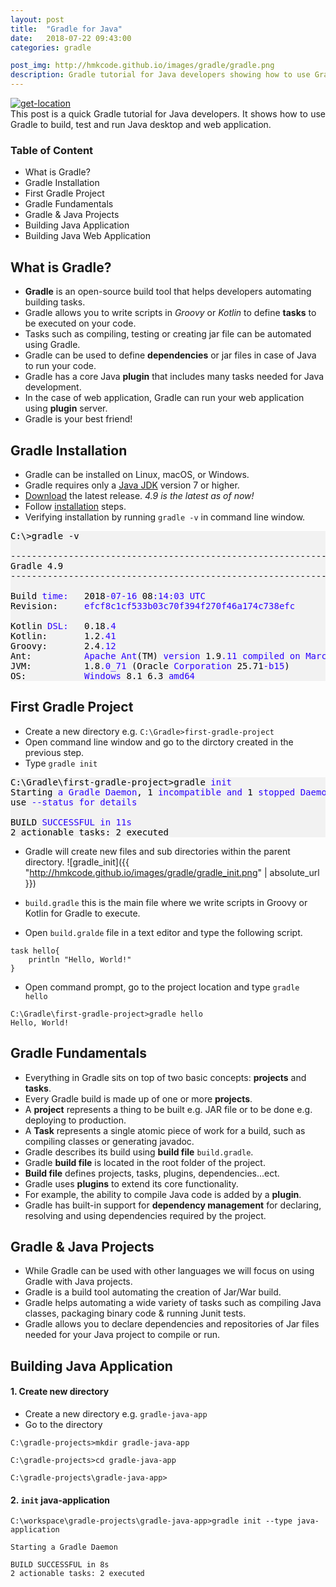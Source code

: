 ```yaml
---
layout: post
title:  "Gradle for Java"
date:   2018-07-22 09:43:00
categories: gradle

post_img: http://hmkcode.github.io/images/gradle/gradle.png
description: Gradle tutorial for Java developers showing how to use Gradle to automate Java building tasks
---
```

<p style="text-align: justify;">
	<a href="http://hmkcode.github.io/images/gradle/gradle.png">
		<img class="size-full wp-image-315 aligncenter" src="http://hmkcode.github.io/images/gradle/gradle.png" alt="get-location" />
	</a>
	<br/>
	This post is a quick Gradle tutorial for Java developers. It shows how to use Gradle to build, test and run Java desktop and web application.
	
</p>


### Table of Content

<div class="post-table-of-content">
	<ul>
	  <li>What is Gradle?</li>
	  <li>Gradle Installation</li>
	  <li>First Gradle Project</li>
	  <li>Gradle Fundamentals</li>
	  <li>Gradle & Java Projects</li>
	  <li>Building Java Application</li>
	  <li>Building Java Web Application</li>
	</ul>
</div>

<!-- 	- Core & Custom Plugin - Repository & Dependencies -->

## What is Gradle?

- **Gradle** is an open-source build tool that helps developers automating building tasks.
- Gradle allows you to write scripts in *Groovy* or *Kotlin* to define **tasks** to be executed on your code.
- Tasks such as compiling, testing or creating jar file can be automated using Gradle.
- Gradle can be used to define **dependencies** or jar files in case of Java to run your code.
- Gradle has a core Java **plugin** that includes many tasks needed for Java development.
- In the case of web application, Gradle can run your web application using **plugin** server.
- Gradle is your best friend!

 
## Gradle Installation

- Gradle can be installed on Linux, macOS, or Windows.
- Gradle requires only a [Java JDK](http://www.oracle.com/technetwork/java/javase/downloads/index.html) version 7 or higher.
- [Download](https://gradle.org/releases) the latest release. _4.9 is the latest as of now!_
- Follow [installation](https://docs.gradle.org/current/userguide/installation.html#_installing_manually) steps. 
- Verifying installation by running `gradle -v` in command line window.

<pre style='color:#000000;background:#f2f2f2;'>C:\>gradle -v

------------------------------------------------------------
Gradle 4.9
------------------------------------------------------------

Build <span style='color:#2a00ff; '>time:</span>   2018<span style='color:#2a00ff; '>-07-16</span> 08<span style='color:#2a00ff; '>:14:03</span> <span style='color:#2a00ff; '>UTC</span>
Revision:     <span style='color:#2a00ff; '>efcf8c1cf533b03c70f394f270f46a174c738efc</span>

Kotlin <span style='color:#2a00ff; '>DSL:</span>   0.18<span style='color:#2a00ff; '>.4</span>
Kotlin:       1.2<span style='color:#2a00ff; '>.41</span>
Groovy:       2.4<span style='color:#2a00ff; '>.12</span>
Ant:          <span style='color:#2a00ff; '>Apache</span> <span style='color:#2a00ff; '>Ant</span>(TM) <span style='color:#2a00ff; '>version</span> 1.9<span style='color:#2a00ff; '>.11</span> <span style='color:#2a00ff; '>compiled</span> <span style='color:#2a00ff; '>on</span> <span style='color:#2a00ff; '>March</span> 23 2018
JVM:          1.8<span style='color:#2a00ff; '>.0_71</span> (Oracle <span style='color:#2a00ff; '>Corporation</span> 25.71<span style='color:#2a00ff; '>-b15</span>)
OS:           <span style='color:#2a00ff; '>Windows</span> 8.1 6.3 <span style='color:#2a00ff; '>amd64</span>
</pre>

## First Gradle Project

- Create a new directory e.g. `C:\Gradle>first-gradle-project`
- Open command line window and go to the dirctory created in the previous step.
- Type `gradle init`

<pre style='color:#000000;background:#f2f2f2;'>C:\Gradle\first-gradle-project>gradle <span style='color:#2a00ff; '>init</span>
Starting <span style='color:#2a00ff; '>a</span> <span style='color:#2a00ff; '>Gradle</span> <span style='color:#2a00ff; '>Daemon</span>, 1 <span style='color:#2a00ff; '>incompatible</span> <span style='color:#2a00ff; '>and</span> 1 <span style='color:#2a00ff; '>stopped</span> <span style='color:#2a00ff; '>Daemons</span> <span style='color:#2a00ff; '>could</span> <span style='color:#2a00ff; '>not</span> <span style='color:#2a00ff; '>be</span> <span style='color:#2a00ff; '>reused</span>, 
use <span style='color:#2a00ff; '>--status</span> <span style='color:#2a00ff; '>for</span> <span style='color:#2a00ff; '>details</span>

BUILD <span style='color:#2a00ff; '>SUCCESSFUL</span> <span style='color:#2a00ff; '>in</span> <span style='color:#2a00ff; '>11s</span>
2 actionable tasks: 2 executed
</pre>

- Gradle will create new files and sub directories within the parent directory. 
![gradle_init]({{ "http://hmkcode.github.io/images/gradle/gradle_init.png" | absolute_url }})

- `build.gradle` this is the main file where we write scripts in Groovy or Kotlin for Gradle to execute.  
- Open `build.gralde` file in a text editor and type the following script.

```
task hello{
	println "Hello, World!"
}
```

- Open command prompt, go to the project location and type `gradle hello` 

```
C:\Gradle\first-gradle-project>gradle hello
Hello, World!
```

## Gradle Fundamentals

- Everything in Gradle sits on top of two basic concepts: **projects** and **tasks**.
- Every Gradle build is made up of one or more **projects**.
- A **project** represents a thing to be built e.g. JAR file or to be done e.g. deploying to production.
- A **Task** represents a single atomic piece of work for a build, such as compiling classes or generating javadoc.
- Gradle  describes its build using **build file** `build.gradle`.
- Gradle **build file** is located in the root folder of the project. 
- **Build file** defines projects, tasks, plugins, dependencies...ect.
- Gradle uses **plugins** to extend its core functionality.
- For example, the ability to compile Java code is added by a **plugin**.
- Gradle has built-in support for **dependency management** for declaring, resolving and using dependencies required by the project.


## Gradle & Java Projects

- While Gradle can be used with other languages we will focus on using Gradle with Java projects.
- Gradle is a build tool automating the creation of Jar/War build.
- Gradle helps automating a wide variety of tasks such as compiling Java classes, packaging binary code & running Junit tests.
- Gradle allows you to declare dependencies and repositories of Jar files needed for your Java project to compile or run.


## Building Java Application

#### 1. Create new directory

- Create a new directory e.g. `gradle-java-app`
- Go to the directory

```
C:\gradle-projects>mkdir gradle-java-app

C:\gradle-projects>cd gradle-java-app

C:\gradle-projects\gradle-java-app>
```

#### 2. `init` java-application

```
C:\workspace\gradle-projects\gradle-java-app>gradle init --type java-application

Starting a Gradle Daemon

BUILD SUCCESSFUL in 8s
2 actionable tasks: 2 executed
```
